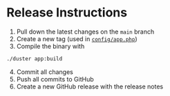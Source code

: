 # Release Instructions

1. Pull down the latest changes on the `main` branch
2. Create a new tag (used in [`config/app.php`](./config/app.php))
3. Compile the binary with

```zsh
./duster app:build
```

4. Commit all changes
5. Push all commits to GitHub
6. Create a new GitHub release with the release notes
